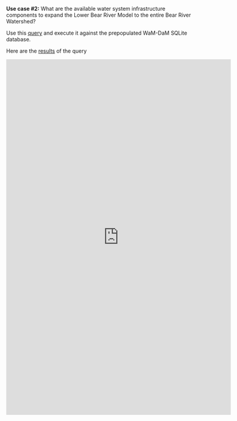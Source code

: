 
**Use case #2:** What are the available water system infrastructure components to expand the Lower Bear River Model to the entire Bear River Watershed?    

Use this [query](https://github.com/amabdallah/WaM-DaM/blob/master/Files/Use_Cases/Queries/02SearchSystemInfrastructureComponentsForModel.sql) and execute it against the prepopulated WaM-DaM SQLite database.  

Here are the [results](https://github.com/amabdallah/WaM-DaM/blob/master/Files/Use_Cases/Results/UseCase1.csv) of the query
  
<iframe style="border-style: none;" src="https://github.com/amabdallah/WaM-DaM/blob/master/Files/Use_Cases/Results/UseCase1.csv" height="950" width="600"></iframe>


